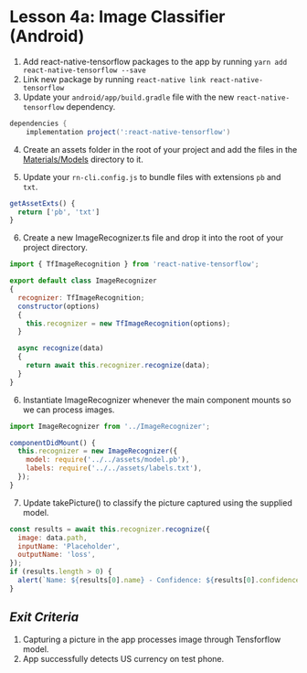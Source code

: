 # Lesson 4a: Image Classifier (Android)

1. Add react-native-tensorflow packages to the app by running `yarn add react-native-tensorflow --save`
2. Link new package by running `react-native link react-native-tensorflow`
3. Update your `android/app/build.gradle` file with the new `react-native-tensorflow` dependency.
```gradle
dependencies {
    implementation project(':react-native-tensorflow')
```

4. Create an assets folder in the root of your project and add the files in the [Materials/Models](../Materials/Models) directory to it.

5. Update your `rn-cli.config.js` to bundle files with extensions `pb` and `txt`.
```javascript
getAssetExts() {
  return ['pb', 'txt']
}
```

6. Create a new ImageRecognizer.ts file and drop it into the root of your project directory.
```javascript
import { TfImageRecognition } from 'react-native-tensorflow';

export default class ImageRecognizer
{
  recognizer: TfImageRecognition;
  constructor(options)
  {
    this.recognizer = new TfImageRecognition(options);
  }

  async recognize(data)
  {
    return await this.recognizer.recognize(data);
  }
}
```

6. Instantiate ImageRecognizer whenever the main component mounts so we can process images.
```javascript
import ImageRecognizer from '../ImageRecognizer';

componentDidMount() {
  this.recognizer = new ImageRecognizer({
    model: require('../../assets/model.pb'),
    labels: require('../../assets/labels.txt'),
  });
}
```
7. Update takePicture() to classify the picture captured using the supplied model.
```javascript
const results = await this.recognizer.recognize({
  image: data.path,
  inputName: 'Placeholder',
  outputName: 'loss',
});
if (results.length > 0) {
  alert(`Name: ${results[0].name} - Confidence: ${results[0].confidence}`);
}
```

## _Exit Criteria_
1. Capturing a picture in the app processes image through Tensforflow model.
2. App successfully detects US currency on test phone.
